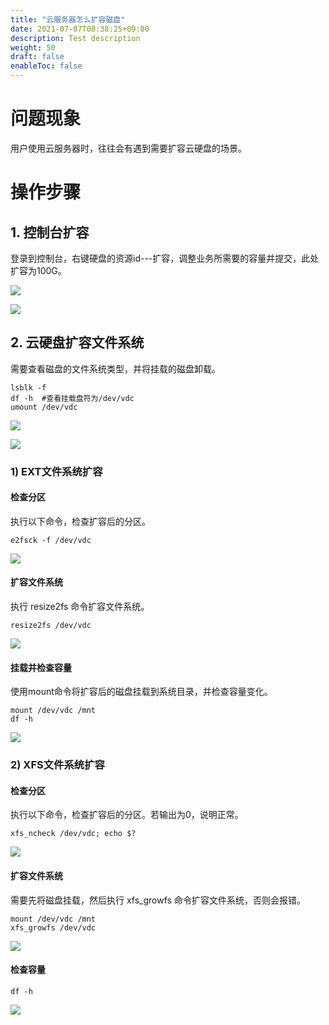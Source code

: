 ```yaml
---
title: "云服务器怎么扩容磁盘"
date: 2021-07-07T00:38:25+09:00
description: Test description
weight: 50
draft: false
enableToc: false 
---
```


# 问题现象

用户使用云服务器时，往往会有遇到需要扩容云硬盘的场景。

# 操作步骤

## 1. **控制台扩容**

登录到控制台，右键硬盘的资源id---扩容，调整业务所需要的容量并提交，此处扩容为100G。

![](../_images/disk_expansion1.png) 

![](../_images/disk_expansion2.png) 

## 2. **云硬盘扩容**文件系统

需要查看磁盘的文件系统类型，并将挂载的磁盘卸载。

```shell
lsblk -f
df -h  #查看挂载盘符为/dev/vdc
umount /dev/vdc  
```

![](../_images/disk_expansion3.png) 

![](../_images/disk_expansion4.png) 

### 1) EXT文件系统扩容

#### 检查分区

执行以下命令，检查扩容后的分区。

```shell
e2fsck -f /dev/vdc
```

![](../_images/disk_expansion5.png) 

#### 扩容文件系统

执行 resize2fs 命令扩容文件系统。

```shell
resize2fs /dev/vdc
```

![](../_images/disk_expansion6.png) 

#### 挂载并检查容量

使用mount命令将扩容后的磁盘挂载到系统目录，并检查容量变化。

```shell
mount /dev/vdc /mnt
df -h
```

![](../_images/disk_expansion7.png) 

### 2) XFS文件系统扩容

#### 检查分区

执行以下命令，检查扩容后的分区。若输出为0，说明正常。

```shell
xfs_ncheck /dev/vdc; echo $?
```

![](../_images/disk_expansion8.png) 

#### 扩容文件系统

需要先将磁盘挂载，然后执行 xfs_growfs 命令扩容文件系统，否则会报错。

```shell
mount /dev/vdc /mnt
xfs_growfs /dev/vdc
```

![](../_images/disk_expansion9.png) 


#### 检查容量

```shell
df -h
```

![](../_images/disk_expansion10.png) 
